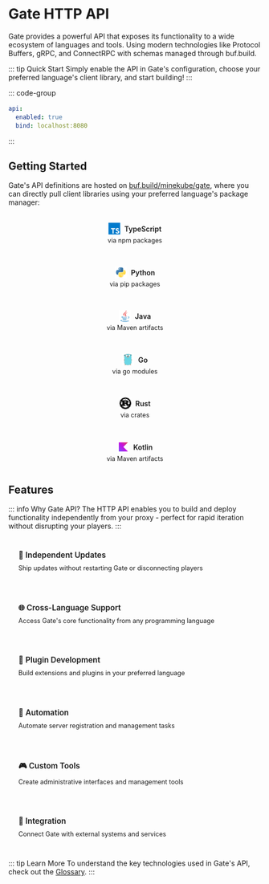 # Gate HTTP API

Gate provides a powerful API that exposes its functionality to a wide ecosystem of languages and tools. Using modern technologies like Protocol Buffers, gRPC, and ConnectRPC with schemas managed through buf.build.

::: tip Quick Start
Simply enable the API in Gate's configuration, choose your preferred language's client library, and start building!
:::

::: code-group

```yaml [config.yml]
api:
  enabled: true
  bind: localhost:8080
```

:::

## Getting Started

Gate's API definitions are hosted on [buf.build/minekube/gate](https://buf.build/minekube/gate/sdks), where you can directly pull client libraries using your preferred language's package manager:

<div class="vp-features">
  <div class="vp-feature-small">
    <a style="text-decoration: none" href="/developers/api/typescript/" class="feature-link">
      <div class="title">
        <img src="https://raw.githubusercontent.com/devicons/devicon/master/icons/typescript/typescript-original.svg" class="tech-icon" alt="TypeScript" />
        TypeScript
      </div>
      <div class="details">via npm packages</div>
    </a>
  </div>
  <div class="vp-feature-small">
    <a style="text-decoration: none" href="/developers/api/python/" class="feature-link">
      <div class="title">
        <img src="https://raw.githubusercontent.com/devicons/devicon/master/icons/python/python-original.svg" class="tech-icon" alt="Python" />
        Python
      </div>
      <div class="details">via pip packages</div>
    </a>
  </div>
  <div class="vp-feature-small">
    <a style="text-decoration: none" href="/developers/api/java/" class="feature-link">
      <div class="title">
        <img src="https://raw.githubusercontent.com/devicons/devicon/master/icons/java/java-original.svg" class="tech-icon" alt="Java" />
        Java
      </div>
      <div class="details">via Maven artifacts</div>
    </a>
  </div>
  <div class="vp-feature-small">
    <a style="text-decoration: none" href="/developers/api/go/" class="feature-link">
      <div class="title">
        <img src="https://raw.githubusercontent.com/devicons/devicon/master/icons/go/go-original.svg" class="tech-icon" alt="Go" />
        Go
      </div>
      <div class="details">via go modules</div>
    </a>
  </div>
  <div class="vp-feature-small">
    <a style="text-decoration: none" href="/developers/api/rust/" class="feature-link">
      <div class="title">
        <img src="https://raw.githubusercontent.com/devicons/devicon/master/icons/rust/rust-original.svg" class="tech-icon" alt="Rust" />
        Rust
      </div>
      <div class="details">via crates</div>
    </a>
  </div>
  <div class="vp-feature-small">
    <a style="text-decoration: none" href="/developers/api/kotlin/" class="feature-link">
      <div class="title">
        <img src="https://raw.githubusercontent.com/devicons/devicon/master/icons/kotlin/kotlin-original.svg" class="tech-icon" alt="Kotlin" />
        Kotlin
      </div>
      <div class="details">via Maven artifacts</div>
    </a>
  </div>
</div>

## Features

::: info Why Gate API?
The HTTP API enables you to build and deploy functionality independently from your proxy - perfect for rapid iteration without disrupting your players.
:::

<div class="vp-features">
  <div class="vp-feature">
    <div class="title">🚀 Independent Updates</div>
    <div class="details">Ship updates without restarting Gate or disconnecting players</div>
  </div>
  <div class="vp-feature">
    <div class="title">🌐 Cross-Language Support</div>
    <div class="details">Access Gate's core functionality from any programming language</div>
  </div>
  <div class="vp-feature">
    <div class="title">🔌 Plugin Development</div>
    <div class="details">Build extensions and plugins in your preferred language</div>
  </div>
  <div class="vp-feature">
    <div class="title">🤖 Automation</div>
    <div class="details">Automate server registration and management tasks</div>
  </div>
  <div class="vp-feature">
    <div class="title">🎮 Custom Tools</div>
    <div class="details">Create administrative interfaces and management tools</div>
  </div>
  <div class="vp-feature">
    <div class="title">🔄 Integration</div>
    <div class="details">Connect Gate with external systems and services</div>
  </div>
</div>

::: tip Learn More
To understand the key technologies used in Gate's API, check out the [Glossary](/developers/api/glossary).
:::

<style>
.vp-features {
  display: grid;
  grid-template-columns: repeat(auto-fit, minmax(250px, 1fr));
  gap: 20px;
  margin: 20px 0;
}

.vp-feature {
  padding: 20px;
  border-radius: 8px;
  background-color: var(--vp-c-bg-soft);
  border: 1px solid var(--vp-c-divider);
  transition: all 0.3s;
}

.vp-feature:hover {
  transform: translateY(-2px);
  box-shadow: 0 2px 12px 0 var(--vp-c-divider);
  border-color: var(--vp-c-brand-1);
}

.vp-feature .title {
  font-size: 1.1em;
  font-weight: 600;
  margin-bottom: 8px;
  color: var(--vp-c-text-1);
}

.vp-feature .details {
  color: var(--vp-c-text-2);
  font-size: 0.9em;
  line-height: 1.4;
}

.vp-feature-small {
  padding: 12px;
  border-radius: 6px;
  background-color: var(--vp-c-bg-soft);
  border: 1px solid var(--vp-c-divider);
  text-align: center;
  transition: all 0.3s;
}

.vp-feature-small:hover {
  border-color: var(--vp-c-brand-1);
  transform: translateY(-1px);
  box-shadow: 0 2px 8px 0 var(--vp-c-divider);
}

.vp-feature-small .title {
  font-weight: 600;
  margin-bottom: 4px;
  color: var(--vp-c-text-1);
  display: flex;
  align-items: center;
  justify-content: center;
}

.vp-feature-small .details {
  color: var(--vp-c-text-2);
  font-size: 0.9em;
}

.tech-icon {
  width: 24px;
  height: 24px;
  display: inline-block;
  vertical-align: middle;
  margin-right: 8px;
}
</style>
